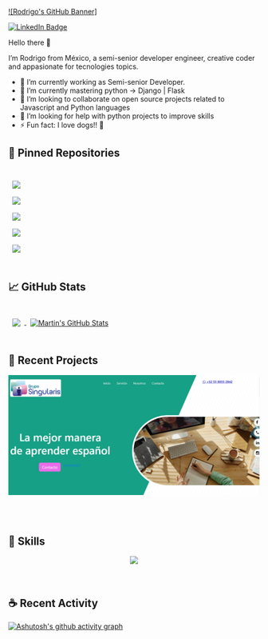 [![Rodrigo's GitHub Banner]](https://www.linkedin.com/in/rodrigo-zavala-5996a2104)


[![LinkedIn Badge](https://img.shields.io/badge/LinkedIn-Profile-informational?style=flat&logo=linkedin&logoColor=white&color=0D76A8)](https://www.linkedin.com/in/rodrigo-zavala-5996a2104)

Hello there 👋

I’m Rodrigo from México, a semi-senior developer engineer, creative coder and appasionate for tecnologies topics.

- 🔭 I’m currently working as  Semi-senior Developer.
- 🌱 I’m currently mastering python -> Django | Flask
- 👯 I’m looking to collaborate on open source projects related to Javascript and Python languages
- 🤔 I’m looking for help with python projects to improve skills
- ⚡ Fun fact: I love dogs!! 🐶


## 📌 Pinned Repositories
<br>

<a href="https://github.com/rockzt/python_file_management">
  <img align="center" style="margin:0.5rem" src="https://github-readme-stats.vercel.app/api/pin/?username=rockzt&repo=python_file_management&title_color=ffffff&text_color=c9cacc&icon_color=4AB197&bg_color=1A2B34" />
</a>

<br>

<a href="https://github.com/rockzt/libreta-direcciones-python">
  <img align="center" style="margin:0.5rem" src="https://github-readme-stats.vercel.app/api/pin/?username=rockzt&repo=libreta-direcciones-python&title_color=ffffff&text_color=c9cacc&icon_color=4AB197&bg_color=1A2B34" />
</a>

<br>

<a href="https://github.com/rockzt/back_end_cms">
  <img align="center" style="margin:0.5rem" src="https://github-readme-stats.vercel.app/api/pin/?username=rockzt&repo=back_end_cms&title_color=ffffff&text_color=c9cacc&icon_color=4AB197&bg_color=1A2B34" />
</a>

<br>

<a href="https://github.com/rockzt/firstProject">
  <img align="center" style="margin:0.5rem" src="https://github-readme-stats.vercel.app/api/pin/?username=rockzt&repo=firstProject&title_color=ffffff&text_color=c9cacc&icon_color=4AB197&bg_color=1A2B34" />
</a>

<br>

<a href="https://github.com/rockzt/dogtor">
  <img align="center" style="margin:0.5rem" src="https://github-readme-stats.vercel.app/api/pin/?username=rockzt&repo=dogtor&title_color=ffffff&text_color=c9cacc&icon_color=4AB197&bg_color=1A2B34" />
</a>



<br>
<br>

## &#x1f4c8; GitHub Stats

<br>

<a href="https://github.com/rockzt">
  <img align="center" style="margin:0.5rem" src="https://github-readme-stats.vercel.app/api/top-langs/?username=rockzt&hide=html,css&title_color=ffffff&text_color=c9cacc&icon_color=4AB197&bg_color=1A2B34" />
</a>

<a href="https://github.com/rockzt">
  <img align="center" style="margin:0.5rem" src="https://github-readme-stats.vercel.app/api?username=rockzt&show_icons=true&line_height=27&count_private=true&title_color=ffffff&text_color=c9cacc&icon_color=4AB097&bg_color=1A2B34" alt="Martin's GitHub Stats" />
</a>

<br>
<br>

## 🔨 Recent Projects
[![Grupos Singularis Website](./assets/GPS.PNG)](https://rockzt.github.io/website_singularis_espa-ol/)

<br>
<br>

## 💼 Skills
<p align="center">
  <a href="https://skillicons.dev">
    <img src="https://skillicons.dev/icons?i=aws,stackoverflow,postman,git,linux,docker,rabbitmq,bootstrap,figma,html,js,css,py,mysql,redis,vscode" />
  </a>
</p>
<!--
![](https://img.shields.io/badge/Code-JavaScript-informational?style=flat&logo=JavaScript&logoColor=white&color=4AB197)
![](https://img.shields.io/badge/Code-Python-informational?style=flat&logo=GreenSock&logoColor=white&color=4AB197)
![](https://img.shields.io/badge/Code-MySQL-informational?style=flat&logo=MySQL&logoColor=white&color=4AB197)
![](https://img.shields.io/badge/Style-CSS-informational?style=flat&logo=css3&logoColor=white&color=4AB197)
![](https://img.shields.io/badge/Tools-RabbitMQ-informational?style=flat&logo=docker&logoColor=white&color=4AB197)
![](https://img.shields.io/badge/Tools-Redis-informational?style=flat&logo=GitLab&logoColor=white&color=4AB197)
![](https://img.shields.io/badge/Tools-Magento-informational?style=flat&logo=docker&logoColor=white&color=4AB197)
![](https://img.shields.io/badge/Tools-Docker-informational?style=flat&logo=docker&logoColor=white&color=4AB197)
![](https://img.shields.io/badge/Tools-GitHub-informational?style=flat&logo=GitHub&logoColor=white&color=4AB197)
![](https://img.shields.io/badge/Tools-Bitbucket-informational?style=flat&logo=Bitbucket&logoColor=white&color=4AB197)
![](https://img.shields.io/badge/Tools-Jira-informational?style=flat&logo=Jira-Software&logoColor=white&color=4AB197)
![](https://img.shields.io/badge/Tools-NPM-informational?style=flat&logo=npm&logoColor=white&color=4AB197)
![](https://img.shields.io/badge/Tools-Postman-informational?style=flat&logo=Postman&logoColor=white&color=4AB197)
-->
<br>

## ☕ Recent Activity

[![Ashutosh's github activity graph](https://github-readme-activity-graph.vercel.app/graph?username=rockzt&bg_color=312f31&color=a25516&line=4c999e&point=1f7f79&area=true&hide_border=true)](https://github.com/ashutosh00710/github-readme-activity-graph)
